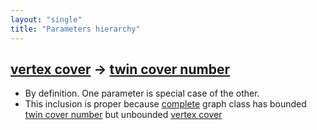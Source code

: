 ```yaml
---
layout: "single"
title: "Parameters hierarchy"
---
```

<!--this is a generated file-->

## [vertex cover](../4lp9Yj) → [twin cover number](../MUnHA0)
* By definition. One parameter is special case of the other.
* This inclusion is proper because [complete](#WAU7vf_connected) graph class has bounded [twin cover number](../MUnHA0) but unbounded [vertex cover](../4lp9Yj)

